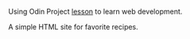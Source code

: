 Using Odin Project [lesson](https://www.theodinproject.com/paths/foundations/courses/foundations/lessons/recipes) to learn web development. 

A simple HTML site for favorite recipes.